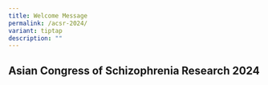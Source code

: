 ```yaml
---
title: Welcome Message
permalink: /acsr-2024/
variant: tiptap
description: ""
---
```

<h2>Asian Congress of Schizophrenia Research 2024</h2>
<p></p>